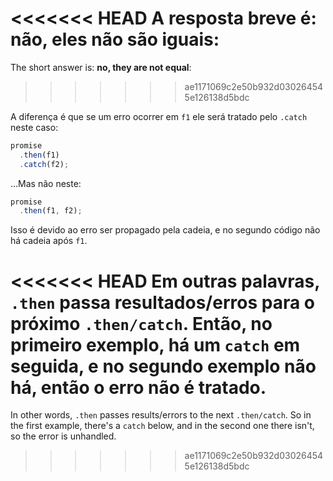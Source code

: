 <<<<<<< HEAD
A resposta breve é: **não, eles não são iguais**:
=======
The short answer is: **no, they are not equal**:
>>>>>>> ae1171069c2e50b932d030264545e126138d5bdc

A diferença é que se um erro ocorrer em `f1` ele será tratado pelo `.catch` neste caso:

```js run
promise
  .then(f1)
  .catch(f2);
```

...Mas não neste:

```js run
promise
  .then(f1, f2);
```

Isso é devido ao erro ser propagado pela cadeia, e no segundo código não há cadeia após `f1`.

<<<<<<< HEAD
Em outras palavras, `.then` passa resultados/erros para o próximo `.then/catch`. Então, no primeiro exemplo, há um `catch` em seguida, e no segundo exemplo não há, então o erro não é tratado. 
=======
In other words, `.then` passes results/errors to the next `.then/catch`. So in the first example, there's a `catch` below, and in the second one there isn't, so the error is unhandled.
>>>>>>> ae1171069c2e50b932d030264545e126138d5bdc
